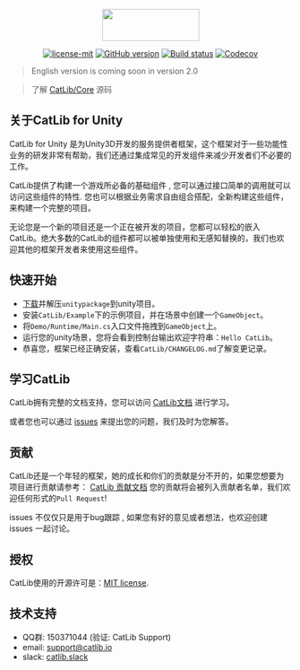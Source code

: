<p align="center"><img width="173" height="57" src="http://catlib.io/imgs/logo-txt.png"></p>

<p align="center">
<a href="https://github.com/CatLib/CatLib/blob/master/LICENSE"><img src="https://img.shields.io/badge/license-MIT-blue.svg" title="license-mit" /></a>
<a href="https://github.com/CatLib/CatLib/"><img src="https://badge.fury.io/gh/catlib%2Fcatlib.svg" title="GitHub version" /></a>
<a href="https://ci.appveyor.com/project/catlib/core"><img src="https://ci.appveyor.com/api/projects/status/tk3o571mwbw2rykj?svg=true" title="Build status"/></a>
<a href="https://codecov.io/gh/CatLib/Core">
  <img src="https://codecov.io/gh/CatLib/Core/branch/master/graph/badge.svg" alt="Codecov" />
</a>

> English version is coming soon in version 2.0

> 了解 [CatLib/Core](https://github.com/CatLib/Core) 源码

## 关于CatLib for Unity

CatLib for Unity 是为Unity3D开发的服务提供者框架，这个框架对于一些功能性业务的研发非常有帮助，我们还通过集成常见的开发组件来减少开发者们不必要的工作。

CatLib提供了构建一个游戏所必备的基础组件 , 您可以通过接口简单的调用就可以访问这些组件的特性. 您也可以根据业务需求自由组合搭配，全新构建这些组件，来构建一个完整的项目。

无论您是一个新的项目还是一个正在被开发的项目，您都可以轻松的嵌入CatLib。绝大多数的CatLib的组件都可以被单独使用和无感知替换的，我们也欢迎其他的框架开发者来使用这些组件。

## 快速开始

- [下载](https://github.com/CatLib/CatLib/releases/tag/v1.4.0)并解压`unitypackage`到unity项目。
- 安装`CatLib/Example`下的示例项目，并在场景中创建一个`GameObject`。
- 将`Demo/Runtime/Main.cs`入口文件拖拽到`GameObject`上。
- 运行您的unity场景，您将会看到控制台输出欢迎字符串：`Hello CatLib`。
- 恭喜您，框架已经正确安装，查看`CatLib/CHANGELOG.md`了解变更记录。

## 学习CatLib

CatLib拥有完整的文档支持，您可以访问 [CatLib文档](http://catlib.io) 进行学习。

或者您也可以通过 [issues](https://github.com/CatLib/CatLib/issues) 来提出您的问题，我们及时为您解答。

## 贡献

CatLib还是一个年轻的框架，她的成长和你们的贡献是分不开的，如果您想要为项目进行贡献请参考： [CatLib 贡献文档](https://catlib.io/v1/contribution.html) 您的贡献将会被列入贡献者名单，我们欢迎任何形式的`Pull Request`!

issues 不仅仅只是用于bug跟踪 , 如果您有好的意见或者想法，也欢迎创建 issues 一起讨论。

## 授权

CatLib使用的开源许可是：[MIT license](http://opensource.org/licenses/MIT).

## 技术支持

* QQ群: 150371044 (验证: CatLib Support)
* email: support@catlib.io
* slack: [catlib.slack](https://catlib.slack.com/messages/internals/)
